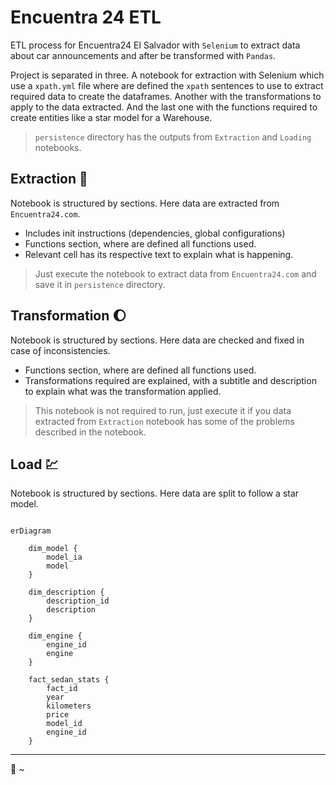 # Encuentra 24 ETL

ETL process for Encuentra24 El Salvador with `Selenium` to extract data about car announcements and after be transformed
with `Pandas`.

Project is separated in three. A notebook for extraction with Selenium which use a `xpath.yml` file
where are defined the `xpath` sentences to use to extract required data to create the dataframes. Another with the
transformations to apply to the data extracted.
And the last one with the functions required to create entities like a star model for a Warehouse.

> `persistence` directory has the outputs from `Extraction` and `Loading` notebooks.

## Extraction :brain:

Notebook is structured by sections. Here data are extracted from `Encuentra24.com`.

* Includes init instructions (dependencies, global configurations)
* Functions section, where are defined all functions used.
* Relevant cell has its respective text to explain what is happening.

> Just execute the notebook to extract data from `Encuentra24.com` and save it in `persistence` directory.

## Transformation :moon:

Notebook is structured by sections. Here data are checked and fixed in case oƒ inconsistencies.

* Functions section, where are defined all functions used.
* Transformations required are explained, with a subtitle and description to explain what was the transformation
  applied.

> This notebook is not required to run, just execute it if you data extracted from `Extraction` notebook has some of the
> problems described in the notebook.

## Load :chart:

Notebook is structured by sections. Here data are split to follow a star model.

```mermaid

erDiagram

    dim_model {
        model_ia
        model
    }
    
    dim_description {
        description_id
        description
    }
    
    dim_engine {
        engine_id
        engine
    }
    
    fact_sedan_stats {
        fact_id
        year
        kilometers
        price
        model_id
        engine_id
    }
```


---
:bamboo: ~